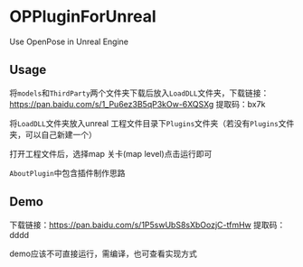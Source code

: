 # OPPluginForUnreal
Use OpenPose in Unreal Engine



## Usage

将`models`和`ThirdParty`两个文件夹下载后放入`LoadDLL`文件夹，下载链接：https://pan.baidu.com/s/1_Pu6ez3B5qP3kOw-6XQSXg 提取码：bx7k 

将`LoadDLL`文件夹放入unreal 工程文件目录下`Plugins`文件夹（若没有`Plugins`文件夹，可以自己新建一个）

打开工程文件后，选择map 关卡(map level)点击运行即可

`AboutPlugin`中包含插件制作思路



## Demo

下载链接：https://pan.baidu.com/s/1P5swUbS8sXbOozjC-tfmHw  提取码：dddd

demo应该不可直接运行，需编译，也可查看实现方式